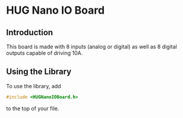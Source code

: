 HUG Nano IO Board
===================

Introduction
-------------------

This board is made with 8 inputs (analog or digital) as well as 8 digital
outputs capable of driving 10A.

Using the Library
-------------------
To use the library, add

```cpp
#include <HUGNanoIOBoard.h>
```

to the top of your file.